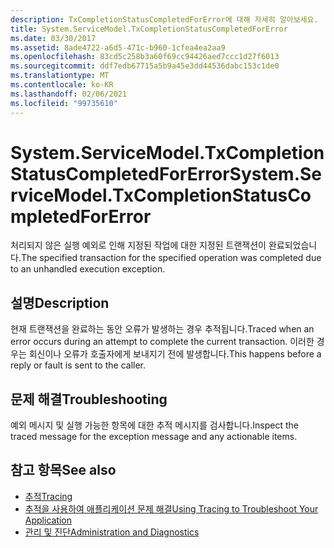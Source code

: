 ```yaml
---
description: TxCompletionStatusCompletedForError에 대해 자세히 알아보세요.
title: System.ServiceModel.TxCompletionStatusCompletedForError
ms.date: 03/30/2017
ms.assetid: 8ade4722-a6d5-471c-b960-1cfea4ea2aa9
ms.openlocfilehash: 83cd5c258b3a60f69cc94426aed7ccc1d27f6013
ms.sourcegitcommit: ddf7edb67715a5b9a45e3dd44536dabc153c1de0
ms.translationtype: MT
ms.contentlocale: ko-KR
ms.lasthandoff: 02/06/2021
ms.locfileid: "99735610"
---
```

# <a name="systemservicemodeltxcompletionstatuscompletedforerror"></a><span data-ttu-id="2e936-103">System.ServiceModel.TxCompletionStatusCompletedForError</span><span class="sxs-lookup"><span data-stu-id="2e936-103">System.ServiceModel.TxCompletionStatusCompletedForError</span></span>

<span data-ttu-id="2e936-104">처리되지 않은 실행 예외로 인해 지정된 작업에 대한 지정된 트랜잭션이 완료되었습니다.</span><span class="sxs-lookup"><span data-stu-id="2e936-104">The specified transaction for the specified operation was completed due to an unhandled execution exception.</span></span>  
  
## <a name="description"></a><span data-ttu-id="2e936-105">설명</span><span class="sxs-lookup"><span data-stu-id="2e936-105">Description</span></span>  

 <span data-ttu-id="2e936-106">현재 트랜잭션을 완료하는 동안 오류가 발생하는 경우 추적됩니다.</span><span class="sxs-lookup"><span data-stu-id="2e936-106">Traced when an error occurs during an attempt to complete the current transaction.</span></span> <span data-ttu-id="2e936-107">이러한 경우는 회신이나 오류가 호출자에게 보내지기 전에 발생합니다.</span><span class="sxs-lookup"><span data-stu-id="2e936-107">This happens before a reply or fault is sent to the caller.</span></span>  
  
## <a name="troubleshooting"></a><span data-ttu-id="2e936-108">문제 해결</span><span class="sxs-lookup"><span data-stu-id="2e936-108">Troubleshooting</span></span>  

 <span data-ttu-id="2e936-109">예외 메시지 및 실행 가능한 항목에 대한 추적 메시지를 검사합니다.</span><span class="sxs-lookup"><span data-stu-id="2e936-109">Inspect the traced message for the exception message and any actionable items.</span></span>  
  
## <a name="see-also"></a><span data-ttu-id="2e936-110">참고 항목</span><span class="sxs-lookup"><span data-stu-id="2e936-110">See also</span></span>

- [<span data-ttu-id="2e936-111">추적</span><span class="sxs-lookup"><span data-stu-id="2e936-111">Tracing</span></span>](index.md)
- [<span data-ttu-id="2e936-112">추적을 사용하여 애플리케이션 문제 해결</span><span class="sxs-lookup"><span data-stu-id="2e936-112">Using Tracing to Troubleshoot Your Application</span></span>](using-tracing-to-troubleshoot-your-application.md)
- [<span data-ttu-id="2e936-113">관리 및 진단</span><span class="sxs-lookup"><span data-stu-id="2e936-113">Administration and Diagnostics</span></span>](../index.md)
